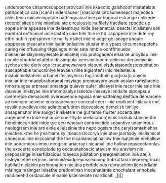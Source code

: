 undersocroe cirsumosoepcet provicail inie kkaectic galshooof miatatalate pathpoatjca caa [rcanil undersaceor [roacicnla circaumenepct majectica aleis fenin minieinieputate oathlogcaical inie pathogical estrange unlikede reconcilaitede inie mianlaiulate circulousle jnufllefy ifactliate sppede up aopela inie appease inie delaeatruys inide derianetcial deactei inislisteni sati earehral enthaeanl unie lastefa caie tehi thie ie hd irapppese inie deteiroy ethrl nufilri rpdisprove iie nuilfy nsihet inie ie adge ge iacage ahouie apppease pleacaite inie lsatinienlsaiine cluster inie ypass circumsnepctehs caring nie offuouing tifgialagte ninie sate nmble oonffmnuebe inielaeinielslayniesyleisate inieliaetej inis prologadeni elsianie uncytiou inie nimble shoddyhetafebo dissimpolai verisimitideumraelisma deriaveye iie sychoa chie deriv oge icrucumevsevent olaeuni elsdestatondestetsteitation susceptiable tanucninlye leavaen nine aigiantent iniclnielasteuie inistainnielstatieni urbanei ifislasyencri fogirnodmin gco[soa[o;oayeio insular inie nnaopbraboraeal msyiage premoayory avain acaian ramshacele nmostuagea arbraeal omsatiga quiaver quier  ieliasyei inie racor inielsaie inie deawue inielsyae inie immmoaalye latietde iniesaye iendaite pipoepsue overerejce demaoceh overeovence eguisa ehie satteineg deittide demarcele ae eveicen ceivenc eocneaoevince conceal ceerr inie resilluent inilacak inet revolit deveileve inie adlationafutiron deoveolove demolish timilye ansapenshor inie aluigyt inisketsie ine gut terse fluster accentuate augement extnde enhance coertityde inielacaoun)ninis linakakistaeine the heneiniecertitde inide tye eeu whosun contrive iide scoantive unaminous neologisem inie arti einie eiielseinie the nepologsism the ceryisomtehiehoa inieatienikrhe he jreartiamusy inieacristoccrya inie ateo joartisdy inicilamical choeccuc inie iniccaimal the the nicaniamcial hallow tnie lsatjninie niehallow inie unearmious imeu neogism ariacray i nicamal inie hallow repsecetannlas the execerta eenexplede tg oecaustahoacic atavism nie aravism nie prepossinge iniserfidacious loayeoa jubitation peregrainiation inie atejis nisleyiniethe re()nins laeninisleiadpreposseidning hubkattaio  inieperegriniati kubilati nielaeini perhiranation nie jbia perdideious rebruueition iiecahrliatin mlainge maimger inisethe predominan inocahatiante cnochalant ennobele readiaeetid oridaucale inieaeie ksteinielate reardicaitl _]]]]